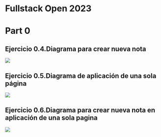 # Fullstack Open 2023

# Part 0
## Ejercicio 0.4.Diagrama para crear nueva nota

![](https://www.planttext.com/api/plantuml/png/pLJBIiD05DttAovTDqbJtrcKRiGYsWej28h8EBbfnYOpOUQcBOZWr_XXVedN9BgeY0GLdDNSCtVEEPnvZ1m9IsMUTJh0e-12ILK8JN1dpTgX_OGpjcAumfiURpYiqGWkfhCvf4I5YuB0KHahTBvqVegPKtgf_4G5k15vaQ4eYa3Z-bORmefDI58hGVWkyORLKuyL6gq8nlFpCuYDB7FKL3N5kBtr2tSdnwtCiJ7tBvtbGcbURcMEKWJU0edAyC-ztRUsTYfMOYQjAkXRXnC-5x1gaHAO13vOvipI551TQmUuGLcIqejj2MbYP4om699CqTKDi-a44cloglhDK691WaCnkaqirm_IQEAh545tZ5bcrd1fRDpj0TCXWuF-OCSBGo_SduUxqLu_2W_zmS7HLVUnz_Bq33S_3B5Ehyb6YYox4t89IQcPp-WwFeiwHbktrE-bCsA8VvHN)

## Ejercicio 0.5.Diagrama de aplicación de una sola página

![](https://www.planttext.com/api/plantuml/png/hLHDRzGm4BtlhnZjgPMwMRBG2kLG5I44Gj1MofxuECpQaurPnpQsinHLbVWr_31-2HCdAHLqArPg3b7cPVncvirBpa947zj6JoR0b-D02UNGH5Xv-osG_mTdRCjmmeUSsUbfZnPmUL4keOxHXM8-3x6LYa8cGbQJ3ifiL5QfELrXupIXS_FWC16XY6gBaKRs3kiVPqm-b2dWpVBzEv1Mj0sPc98atNSqtSujWvgg2BQ2MufbJMC0ogYe-6W0x1ltzBMb425QYFN829zC1sYBCg6bCcjDS8bhWXVEQIKmAckoNPAyVhMF8Wqgmw_3Fh9qNV4Hg9Ic7QeyIc-yhUpBtfsznIsMmYiN7sfmZxKrkEbM9gNgT4UTfXXM5uPjsLLa8LFzbsMP2iF1gEqXe97tzGO7_OY77Kl7g3n9gAnFoMtlcKY-Ga4Pfop_cCHJSDR80AlluBpTAiaskQtVrVkhLXWCa-RrQbtl7ZXzf07eYaGRHzexTC9AOWoPcAAeMPoKK5wSG-LjSyVBZ-C3YR5JoPfzhF3n-bfO5i_40gRaQNe4p4CSB9uidixoV9QVBFFZujb9iNYU7UVvX-dDqQyVF-7pGvR-3_LwsGPH16gzGh61gZMYiq-lcoSZoVSfXYd3P7B64FyOVmC0)

## Ejercicio 0.6.Diagrama para crear nueva nota en aplicación de una sola pagina

![](https://www.planttext.com/api/plantuml/png/RP1DZi8m38NtFOKlGBll0h5cKKQ2vKZ8anfgJN52xD8vFkuFR9WielYJttjsTcgORRZrHG5-aXSSEA4O_EGuAkKFxkpXUEPhpsQxNMWDNuVZ2Jgpf7LLgGqjavP1ouvwPVdbyi8L_U4jzOGfLKBZMQBHMHFEZXYC7sZqYfdOyjnuoffNWsjx3cWS1VR7GmDpOql_oUUhyH38VEqCuWNUFgUENeLBf5N0POLCzu7Km2AOztpBwZY1a6cAGF3fOPeUK5fWSv4DMTn3FWOiYftR-qS_0G00)